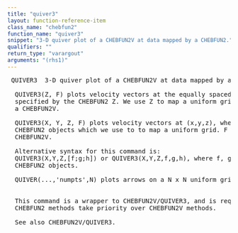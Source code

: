```yaml
---
title: "quiver3"
layout: function-reference-item
class_name: "chebfun2"
function_name: "quiver3"
snippet: "3-D quiver plot of a CHEBFUN2V at data mapped by a CHEBFUN2."
qualifiers: ""
return_type: "varargout"
arguments: "(rhs1)"
---
```


<pre class="help-text"> QUIVER3  3-D quiver plot of a CHEBFUN2V at data mapped by a CHEBFUN2.
 
  QUIVER3(Z, F) plots velocity vectors at the equally spaced surface points
  specified by the CHEBFUN2 Z. We use Z to map a uniform grid. F should be
  a CHEBFUN2V.
 
  QUIVER3(X, Y, Z, F) plots velocity vectors at (x,y,z), where X, Y, Z are
  CHEBFUN2 objects which we use to to map a uniform grid. F should be a
  CHEBFUN2V.
 
  Alternative syntax for this command is:
  QUIVER3(X,Y,Z,[f;g;h]) or QUIVER3(X,Y,Z,f,g,h), where f, g, and h are
  CHEBFUN2 objects.
 
  QUIVER(...,'numpts',N) plots arrows on a N x N uniform grid.
 
 
  This command is a wrapper to CHEBFUN2V/QUIVER3, and is required because
  CHEBFUN2 methods take priority over CHEBFUN2V methods.
 
  See also CHEBFUN2V/QUIVER3.
</pre>